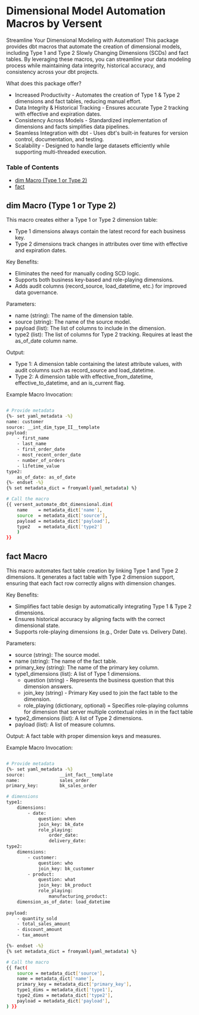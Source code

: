 # Dimensional Model Automation Macros by Versent

Streamline Your Dimensional Modeling with Automation! 
This package provides dbt macros that automate the creation of dimensional models, 
including Type 1 and Type 2 Slowly Changing Dimensions (SCDs) and fact tables. By leveraging these macros, you can streamline 
your data modeling process while maintaining data integrity, historical accuracy, and consistency across your dbt projects.

What does this package offer?
 -  Increased Productivity - Automates the creation of Type 1 & Type 2 dimensions and fact tables, reducing manual effort.
 -  Data Integrity & Historical Tracking - Ensures accurate Type 2 tracking with effective and expiration dates.
 -  Consistency Across Models - Standardized implementation of dimensions and facts simplifies data pipelines.
 -  Seamless Integration with dbt - Uses dbt's built-in features for version control, documentation, and testing.
 -  Scalability - Designed to handle large datasets efficiently while supporting multi-threaded execution.

### Table of Contents
- [dim Macro (Type 1 or Type 2)](#dim-macro-type-1-or-type-2)
- [fact](#fact-macro)

## dim Macro (Type 1 or Type 2)

This macro creates either a Type 1 or Type 2 dimension table:

- Type 1 dimensions always contain the latest record for each business key.
- Type 2 dimensions track changes in attributes over time with effective and expiration dates.

Key Benefits:

- Eliminates the need for manually coding SCD logic.
- Supports both business key-based and role-playing dimensions.
- Adds audit columns (record_source, load_datetime, etc.) for improved data governance.

Parameters:
 - name (string): The name of the dimension table.
 - source (string): The name of the source model.
 - payload (list): The list of columns to include in the dimension.
 - type2 (list): The list of columns for Type 2 tracking. Requires at least the as_of_date column name.

Output:
- Type 1: A dimension table containing the latest attribute values, with audit columns such as record_source and load_datetime.
- Type 2: A dimension table with effective_from_datetime, effective_to_datetime, and an is_current flag.


Example Macro Invocation:

```bash

# Provide metadata
{%- set yaml_metadata -%}
name: customer
source: __int_dim_type_II__template
payload:
    - first_name
    - last_name
    - first_order_date
    - most_recent_order_date
    - number_of_orders
    - lifetime_value
type2:
    as_of_date: as_of_date
{%- endset -%}
{% set metadata_dict = fromyaml(yaml_metadata) %}

# Call the macro
{{ versent_automate_dbt_dimensional.dim(
    name    = metadata_dict['name'],
    source  = metadata_dict['source'],
    payload = metadata_dict['payload'],
    type2   = metadata_dict['type2']
    ) 
}}

```


## fact Macro

This macro automates fact table creation by linking Type 1 and Type 2 dimensions. 
It generates a fact table with Type 2 dimension support, ensuring that each fact row correctly aligns with dimension changes.

Key Benefits:

- Simplifies fact table design by automatically integrating Type 1 & Type 2 dimensions.
- Ensures historical accuracy by aligning facts with the correct dimensional state.
- Supports role-playing dimensions (e.g., Order Date vs. Delivery Date).

Parameters:
 - source (string): The source model.
 - name (string): The name of the fact table.
 - primary_key (string): The name of the primary key column.
 - type1_dimensions (list): A list of Type 1 dimensions.
    - question (string) - Represents the business question that this dimension answers.
    - join_key (string) - Primary Key used to join the fact table to the dimension.
    - role_playing (dictionary, optional) = Specifies role-playing columns for dimension that server multiple contextual roles in
                                            in the fact table
 - type2_dimensions (list): A list of Type 2 dimensions.
 - payload (list): A list of measure columns.

Output:
A fact table with proper dimension keys and measures.

Example Macro Invocation:

```bash

# Provide metadata
{%- set yaml_metadata -%}
source:             __int_fact__template
name:               sales_order
primary_key:        bk_sales_order

# dimensions
type1:
    dimensions:
        - date:
            question: when
            join_key: bk_date
            role_playing:
                order_date:     
                delivery_date:
type2:
    dimensions:
        - customer:
            question: who
            join_key: bk_customer
        - product:
            question: what
            join_key: bk_product
            role_playing:
                manufacturing_product:    
    dimension_as_of_date: load_datetime  
       
payload:
    - quantity_sold
    - total_sales_amount
    - discount_amount
    - tax_amount   

{%- endset -%}
{% set metadata_dict = fromyaml(yaml_metadata) %}

# Call the macro
{{ fact(
    source = metadata_dict['source'],
    name = metadata_dict['name'],
    primary_key = metadata_dict['primary_key'],
    type1_dims = metadata_dict['type1'],
    type2_dims = metadata_dict['type2'],
    payload = metadata_dict['payload'],
) }}
```

